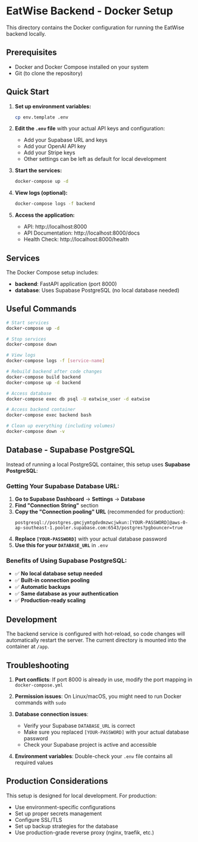 # EatWise Backend - Docker Setup

This directory contains the Docker configuration for running the EatWise backend locally.

## Prerequisites

- Docker and Docker Compose installed on your system
- Git (to clone the repository)

## Quick Start

1. **Set up environment variables:**
   ```bash
   cp env.template .env
   ```
   
2. **Edit the `.env` file** with your actual API keys and configuration:
   - Add your Supabase URL and keys
   - Add your OpenAI API key
   - Add your Stripe keys
   - Other settings can be left as default for local development

3. **Start the services:**
   ```bash
   docker-compose up -d
   ```

4. **View logs (optional):**
   ```bash
   docker-compose logs -f backend
   ```

5. **Access the application:**
   - API: http://localhost:8000
   - API Documentation: http://localhost:8000/docs
   - Health Check: http://localhost:8000/health

## Services

The Docker Compose setup includes:

- **backend**: FastAPI application (port 8000)
- **database**: Uses Supabase PostgreSQL (no local database needed)

## Useful Commands

```bash
# Start services
docker-compose up -d

# Stop services
docker-compose down

# View logs
docker-compose logs -f [service-name]

# Rebuild backend after code changes
docker-compose build backend
docker-compose up -d backend

# Access database
docker-compose exec db psql -U eatwise_user -d eatwise

# Access backend container
docker-compose exec backend bash

# Clean up everything (including volumes)
docker-compose down -v
```

## Database - Supabase PostgreSQL

Instead of running a local PostgreSQL container, this setup uses **Supabase PostgreSQL**:

### Getting Your Supabase Database URL:

1. **Go to Supabase Dashboard** → **Settings** → **Database**
2. **Find "Connection String"** section
3. **Copy the "Connection pooling" URL** (recommended for production):
   ```
   postgresql://postgres.gmcjymtgdvdmzwcjwkun:[YOUR-PASSWORD]@aws-0-ap-southeast-1.pooler.supabase.com:6543/postgres?pgbouncer=true
   ```
4. **Replace `[YOUR-PASSWORD]`** with your actual database password
5. **Use this for your `DATABASE_URL`** in `.env`

### Benefits of Using Supabase PostgreSQL:
- ✅ **No local database setup needed**
- ✅ **Built-in connection pooling**
- ✅ **Automatic backups**
- ✅ **Same database as your authentication**
- ✅ **Production-ready scaling**

## Development

The backend service is configured with hot-reload, so code changes will automatically restart the server. The current directory is mounted into the container at `/app`.

## Troubleshooting

1. **Port conflicts**: If port 8000 is already in use, modify the port mapping in `docker-compose.yml`

2. **Permission issues**: On Linux/macOS, you might need to run Docker commands with `sudo`

3. **Database connection issues**: 
   - Verify your Supabase `DATABASE_URL` is correct
   - Make sure you replaced `[YOUR-PASSWORD]` with your actual database password
   - Check your Supabase project is active and accessible

4. **Environment variables**: Double-check your `.env` file contains all required values

## Production Considerations

This setup is designed for local development. For production:
- Use environment-specific configurations
- Set up proper secrets management
- Configure SSL/TLS
- Set up backup strategies for the database
- Use production-grade reverse proxy (nginx, traefik, etc.)